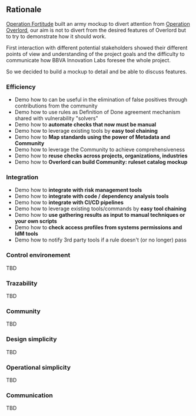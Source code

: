 ## Rationale

[Operation Fortitude](https://es.wikipedia.org/wiki/Operaci%C3%B3n_Fortitude) built an army mockup to divert attention from [Operation Overlord](https://en.wikipedia.org/wiki/Operation_Overlord), our aim is not to divert from the desired features of Overlord but to try to demonstrate how it should work.

First interaction with different potential stakeholders showed their different points of view and understanding of the project goals and the difficulty to communicate how BBVA Innovation Labs foresee the whole project.

So we decided to build a mockup to detail and be able to discuss features.

### Efficiency

- Demo how to can be useful in the elimination of false positives through contributions from the community
- Demo how to use rules as Definition of Done agreement mechanism shared with vulnerability "solvers"
- Demo how to **automate checks that now must be manual**
- Demo how to leverage existing tools by **easy tool chaining**
- Demo how to **Map standards using the power of Metadata and Community**
- Demo how to leverage the Community to achieve comprehensiveness
- Demo how to **reuse checks across projects, organizations, industries**
- Demo how to **Overlord can build Community: ruleset catalog mockup**

### Integration

- Demo how to **integrate with risk management tools**
- Demo how to **integrate with code / dependency analysis tools**
- Demo how to **integrate with CI/CD pipelines**
- Demo how to leverage existing tools/commands by **easy tool chaining**
- Demo how to **use gathering results as input to manual techniques or your own scripts**
- Demo how to **check access profiles from systems permissions and IdM tools**
- Demo how to notify 3rd party tools if a rule doesn't (or no longer) pass

### Control environement 

TBD

### Trazability

TBD

### Community

TBD

### Design simplicity

TBD

### Operational simplicity

TBD

### Communication

TBD
